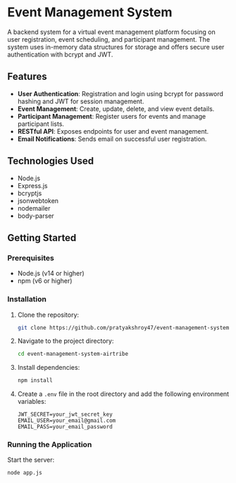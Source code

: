 # Event Management System

A backend system for a virtual event management platform focusing on user registration, event scheduling, and participant management. The system uses in-memory data structures for storage and offers secure user authentication with bcrypt and JWT.

## Features

- **User Authentication**: Registration and login using bcrypt for password hashing and JWT for session management.
- **Event Management**: Create, update, delete, and view event details.
- **Participant Management**: Register users for events and manage participant lists.
- **RESTful API**: Exposes endpoints for user and event management.
- **Email Notifications**: Sends email on successful user registration.

## Technologies Used

- Node.js
- Express.js
- bcryptjs
- jsonwebtoken
- nodemailer
- body-parser

## Getting Started

### Prerequisites

- Node.js (v14 or higher)
- npm (v6 or higher)

### Installation

1. Clone the repository:
    ```bash
    git clone https://github.com/pratyakshroy47/event-management-system-airtribe.git
    ```

2. Navigate to the project directory:
    ```bash
    cd event-management-system-airtribe
    ```

3. Install dependencies:
    ```bash
    npm install
    ```

4. Create a `.env` file in the root directory and add the following environment variables:
    ```env
    JWT_SECRET=your_jwt_secret_key
    EMAIL_USER=your_email@gmail.com
    EMAIL_PASS=your_email_password
    ```

### Running the Application

Start the server:
```bash
node app.js

